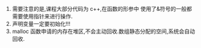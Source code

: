 1. 需要注意的是,课程大部分代码为 c++,在函数的形参中 使用了&符号的一般都需要使用指针来进行操作.
2. 声明变量一定要初始化!!!
3. malloc 函数申请的内存在堆区,不会主动回收.数组静态分配的空间,系统会自动回收.
